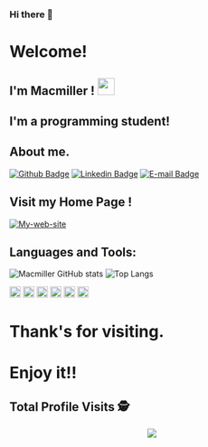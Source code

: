 ### Hi there 👋

# Welcome!

## I'm Macmiller ! <img src=https://github.com/TheDudeThatCode/TheDudeThatCode/blob/master/Assets/Earth.gif width="30">

## I'm a programming student!

## About me.

[![Github Badge](https://img.shields.io/badge/-Github-000?style=flat-square&logo=Github&logoColor=white&link=https://github.com/macmiller87)](https://github.com/macmiller87)
[![Linkedin Badge](https://img.shields.io/badge/-LinkedIn-blue?style=flat-square&logo=Linkedin&logoColor=white&link=https://www.linkedin.com/in/macmillerduarte/)](https://www.linkedin.com/in/macmillerduarte/)
[![E-mail Badge](https://img.shields.io/badge/Gmail-D14836?style=flat-square&logo=gmail&logoColor=white&link=https:mailto:macamagolf@gmail.com)](mailto:macamagolf@gmail.com)

## Visit my Home Page !

[![My-web-site](https://img.shields.io/website-up-down-green-red/http/monip.org.svg)](https://macmiller87.github.io/My-site-presentation.github.io/)

## Languages and Tools:
 
![Macmiller GitHub stats](https://github-readme-stats.vercel.app/api?username=macmiller87&show_icons=true&theme=dark)
![Top Langs](https://github-readme-stats.vercel.app/api/top-langs/?username=macmiller87&layout=compact&show_icons=true&theme=dark)

<code><img height="20" src="https://img.shields.io/badge/JavaScript-F7DF1E?style=for-the-badge&logo=javascript&logoColor=black"></code>
<code><img height="20" src="https://img.shields.io/badge/Node.js-43853D?style=for-the-badge&logo=node.js&logoColor=white"></code>
<code><img height="20" src="https://img.shields.io/badge/C%23-239120?style=for-the-badge&logo=c-sharp&logoColor=white"></code>
<code><img height="20" src="https://img.shields.io/badge/HTML5-E34F26?style=for-the-badge&logo=html5&logoColor=white"></code>
<code><img height="20" src="https://img.shields.io/badge/Microsoft%20SQL%20Sever-CC2927?style=for-the-badge&logo=microsoft%20sql%20server&logoColor=white"></code>
<code><img height="20" src="https://img.shields.io/badge/Git-F05032?style=for-the-badge&logo=git&logoColor=white"></code>

# Thank's for visiting.
# Enjoy it!!

 ## Total Profile Visits :detective:
 
 <p align="center"> 
   <img alingn="center" src="https://profile-counter.glitch.me/macmiller87/count.svg" />
 </p>

<!--
**macmiller87/Macmiller87** is a ✨ _special_ ✨ repository because its `README.md` (this file) appears on your GitHub profile.
-->
